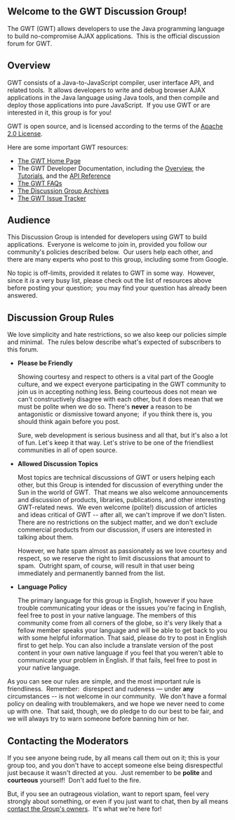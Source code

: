 <h2>Welcome to the GWT Discussion Group!</h2>

<p>
The GWT (GWT) allows developers to use the Java
programming language to build no-compromise AJAX applications.&nbsp;
This is the official discussion forum for GWT.
</p>


<h2>Overview</h2>

<p>
GWT consists of a Java-to-JavaScript compiler, user interface API, and
related tools.&nbsp; It allows developers to write and debug browser
AJAX applications in the Java language using Java tools, and then
compile and deploy those applications into pure JavaScript.&nbsp; If
you use GWT or are interested in it, this group is for you!
</p>

<p>
GWT is open source, and is licensed according to the terms of the <a title="Apache 2.0 License" href="terms.html">Apache 2.0 License</a>.
</p>

<p>
Here are some important GWT resources:
</p>

<ul>
  <li><a title="The GWT Home Page" href="http://www.gwtproject.org">The GWT Home Page</a> </li>
  <li>The GWT Developer Documentation, including the
     <a title="Overview" href="docs/latest/overview.html">Overview</a>, the
     <a title="Tutorials" href="doc/latest/tutorial/index.html">Tutorials</a>, and the
     <a title="API Reference" href="doc/latest/RefGWTClassAPI.html">API Reference</a> </li>
  <li><a title="The GWT FAQs" href="http://code.google.com/support/bin/topic.py?topic=10034">The GWT FAQs</a> </li>
  <li><a title="Discussion Group Archives" href="http://groups.google.com/group/Google-Web-Toolkit/topics">The Discussion Group Archives</a> </li>
  <li><a title="The GWT Issue Tracker" href="http://code.google.com/p/google-web-toolkit/issues/list">The GWT Issue Tracker</a></li>
</ul>


<h2>Audience</h2>

<p>
This Discussion Group is intended for developers using GWT to build
applications.&nbsp; Everyone is welcome to join in, provided you follow
our community's policies described below.&nbsp; Our users help each
other, and there are many experts who post to this group, including
some from Google.
</p>

<p>
No topic is off-limits, provided it relates to GWT in some way.&nbsp; However, since it <i>is</i> a
very busy list, please check out the list of resources above before
posting your question;&nbsp; you may find your question has already
been answered.
</p>


<h2>Discussion Group Rules</h2>

<p>
We love simplicity and hate restrictions, so we also keep our policies
simple and minimal.&nbsp; The rules below describe what's expected of
subscribers to this forum.
</p>


<ul>
  <li><b>Please be Friendly</b>

Showing courtesy and respect to others is a vital part of the
Google culture, and we expect everyone participating in the
GWT community to join us in accepting nothing less. Being
courteous does not mean we can't constructively disagree with
each other, but it does mean that we must be polite when we do so.
There's <b>never</b> a reason to be antagonistic or
dismissive toward anyone;&nbsp; if you think there is, you should think again before you post.
</p>

<p>
Sure, web development is serious business and all that, but it's
also a lot of fun. Let's keep it that way. Let's strive to be one of the
friendliest communities in all of open source.
</p>

  </li>
</ul>

<ul>
  <li><b>Allowed Discussion Topics</b>

Most topics are technical discussions of GWT or users helping each other,
but this Group is intended for discussion of everything under the Sun
in the world of GWT.&nbsp; That means we also welcome announcements and
discussion of products, libraries, publications, and other interesting
GWT-related news.&nbsp; We even welcome (polite!) discussion of
articles and ideas critical of GWT -- after all, we can't improve if we
don't listen.&nbsp; There are no restrictions on the subject matter,
and we don't exclude commercial products from our discussion, if users
are interested in talking about them.&nbsp; 
</p>

<p>
However, we hate spam almost as passionately as we love courtesy and respect, so we
reserve the right to limit discussions that amount to spam.&nbsp;
Outright spam, of course, will result in that user being immediately
and permanently banned from the list.
</p>
  </li>

  <li><b>Language Policy</b>

<p>
The primary language for this group is English, however if you have trouble communicating your ideas or the issues you're facing in English, feel free to post in your native language. The members of this community come from all corners of the globe, so it's very likely that a fellow member speaks your language and will be able to get back to you with some helpful information. That said, please do try to post in English first to get help. You can also include a translate version of the post content in your own native language if you feel that you weren't able to communicate your problem in English. If that fails, feel free to post in your native language.</b></b>
  </li>
</ul>

<p>
As you can see our rules are simple, and the most important rule is friendliness.&nbsp;
Remember:&nbsp; disrespect and rudeness &mdash; under <b>any</b> circumstances
-- is not welcome in our community.&nbsp; We don't have a formal policy
on dealing with troublemakers, and we hope we never need to come up
with one.&nbsp; That said, though, we do pledge to do our best to be
fair, and we will always try to warn someone before banning him or her.
</p>


<h2>Contacting the Moderators</h2>

<p>
If you see anyone being rude, by all means call them out on it; this is
your group too, and you don't have to accept someone else being
disrespectful just because it wasn't directed at you.&nbsp; Just remember to
be <b>polite</b> and <b>courteous</b> yourself!&nbsp; Don't add fuel to the fire.
</p>

<p>
But, if you see an outrageous violation, want to report spam, feel very
strongly about something, or even if you just want to chat, then by all
means <a title="contact the Group's owners" href="http://groups.google.com/group/Google-Web-Toolkit/post?sendowner=1&amp;_done=%2Fgroup%2FGoogle-Web-Toolkit%2Fabout%3F&amp;">contact the Group's owners</a>.&nbsp; It's what we're here for!
</p>


